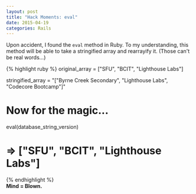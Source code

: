```yaml
---
layout: post
title: "Hack Moments: eval"
date: 2015-04-19
categories: Rails
---
```


Upon accident, I found the `eval` method in Ruby. To my understanding, this method will be able to take a stringified array and rearrayify it. (Those can't be real words...)

{% highlight ruby %}
original_array = ["SFU", "BCIT", "Lighthouse Labs"]

stringified_array = "[\"Byrne Creek Secondary\", \"Lighthouse Labs\", \"Codecore Bootcamp\"]"

# Now for the magic...

eval(database_string_version) 
# => ["SFU", "BCIT", "Lighthouse Labs"]
{% endhighlight %}
<br>
<strong>Mind = Blown.</strong>